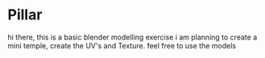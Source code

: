 # Pillar
hi there, this is a basic blender modelling exercise
i am planning to create a mini temple, create the UV's and Texture. 
feel free to use the models 
